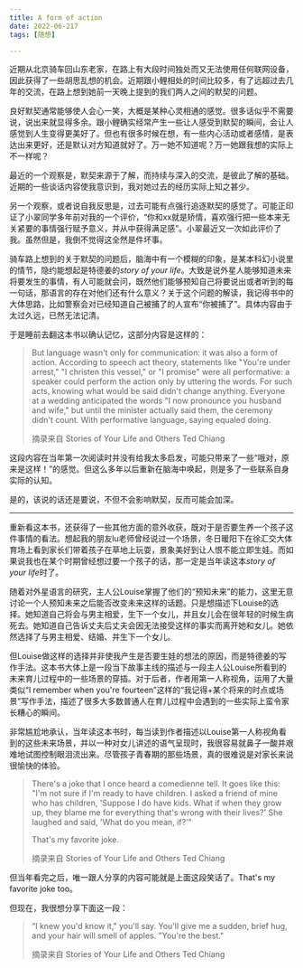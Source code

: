 ```yaml
---
title: A form of action
date: 2022-06-217
tags: [随想]

---
```


近期从北京骑车回山东老家，在路上有大段时间独处而又无法使用任何联网设备，因此获得了一些胡思乱想的机会。近期跟小鲤相处的时间比较多，有了远超过去几年的交流，在路上想到她前一天晚上提到的我们两人之间的默契的问题。

良好默契通常能够使人会心一笑，大概是某种心灵相通的感觉。很多话似乎不需要说，说出来就显得多余。跟小鲤确实经常产生一些让人感受到默契的瞬间，会让人感觉到人生变得更美好了。但也有很多时候在想，有一些内心活动或者感情，是表达出来更好，还是默认对方知道就好了。万一她不知道呢？万一她跟我想的实际上不一样呢？

最近的一个观察是，默契来源于了解，而持续与深入的交流，是彼此了解的基础。近期的一些谈话内容使我意识到，我对她过去的经历实际上知之甚少。

另一个观察，或者说自我反思是，过去可能有点强行追逐默契的感觉了。可能正印证了小翠同学多年前对我的一个评价，“你和xx就是矫情，喜欢强行把一些本来无关紧要的事情强行赋予意义，并从中获得满足感”。小翠最近又一次如此评价了我。虽然但是，我倒不觉得这全然是件坏事。

骑车路上想到的关于默契的问题后，脑海中有一个模糊的印象，是某本科幻小说里的情节，隐约能想起是特德姜的*story of your life*。大致是说外星人能够知道未来将要发生的事情，有人可能就会问，既然他们能够预知自己将要说出或者听到的每一句话，那语言的存在对他们还有什么意义？关于这个问题的解读，我记得书中的大体思路，比如警察会对已经知道自己被捕了的人宣布“你被捕了”。具体内容由于太过久远，已然无法记清。

于是睡前去翻这本书以确认记忆，这部分内容是这样的：

> But language wasn't only for communication: it was also a form of action. According to speech act theory, statements like "You're under arrest," "I christen this vessel," or "I promise" were all performative: a speaker could perform the action only by uttering the words. For such acts, knowing what would be said didn't change anything. Everyone at a wedding anticipated the words "I now pronounce you husband and wife," but until the minister actually said them, the ceremony didn't count. With performative language, saying equaled doing.
>
> 摘录来自
> Stories of Your Life and Others
> Ted Chiang

这段内容在当年第一次阅读时并没有给我太多启发，可能只带来了一些“哦对，原来是这样！”的感觉。但这么多年以后重新在脑海中唤起，则是多了一些联系自身实际的认知。

是的，该说的话还是要说，不但不会影响默契，反而可能会加深。

---

重新看这本书，还获得了一些其他方面的意外收获，既对于是否要生养一个孩子这件事情的看法。想起我的朋友lu老师曾经说过一个场景，冬日暖阳下在徐汇交大体育场上看到家长们带着孩子在草地上玩耍，景象美好到让人恨不能立即生娃。而如果说我也在某个时期曾经想过要一个孩子的话，那一定是当年读这本*story of your life*时了。

随着对外星语言的研究，主人公Louise掌握了他们的“预知未来”的能力，这里无意讨论一个人预知未来之后能否改变未来这样的话题。只是想描述下Louise的选择。她知道自己将会与男主相爱，生下一个女儿，并且女儿会在很年轻的时候生病死去。她知道自己告诉丈夫后丈夫会因无法接受这样的事实而离开她和女儿。她依然选择了与男主相爱、结婚、并生下一个女儿。

但Louise做这样的选择并非使我产生是否要生娃的想法的原因，而是特德姜的写作手法。这本书大体上是一段当下故事主线的描述与一段主人公Louise所看到的未来育儿过程中的一些场景的穿插。对于后者，作者用第一人称视角，运用了大量类似“I remember when you're fourteen”这样的“我记得+某个将来的时点或场景”写作手法，描述了很多大多数普通人在育儿过程中会遇到的一些实际上蛮令家长糟心的瞬间。

非常尴尬地承认，当年读这本书时，每当读到作者描述以Louise第一人称视角看到的这些未来场景，并以一种对女儿讲述的语气呈现时，我很容易就鼻子一酸并艰难地试图控制眼泪流出来。尽管孩子青春期的那些场景，真的很难说是对家长来说很愉快的体验。

> There's a joke that I once heard a comedienne tell. It goes like this: "I'm not sure if I'm ready to have children. I asked a friend of mine who has children, 'Suppose I do have kids. What if when they grow up, they blame me for everything that's wrong with their lives?' She laughed and said, 'What do you mean, if?'"
>
> That's my favorite joke.
>
> 摘录来自
> Stories of Your Life and Others
> Ted Chiang

但当年看完之后，唯一跟人分享的内容可能就是上面这段笑话了。That's my favorite joke too。

但现在，我很想分享下面这一段：

> “I knew you'd know it," you'll say. You'll give me a sudden, brief hug, and your hair will smell of apples. "You're the best."
>
> 摘录来自
> Stories of Your Life and Others
> Ted Chiang